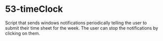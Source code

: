 # 53-timeClock
Script that sends windows notifications periodically telling the user to submit their time sheet for the week. The user can stop the notifications by clicking on them.

